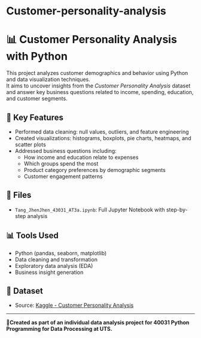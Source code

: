 # Customer-personality-analysis

# 📊 Customer Personality Analysis with Python

This project analyzes customer demographics and behavior using Python and data visualization techniques.  
It aims to uncover insights from the *Customer Personality Analysis* dataset and answer key business questions related to income, spending, education, and customer segments.

## 🧠 Key Features

- Performed data cleaning: null values, outliers, and feature engineering
- Created visualizations: histograms, boxplots, pie charts, heatmaps, and scatter plots
- Addressed business questions including:
  - How income and education relate to expenses
  - Which groups spend the most
  - Product category preferences by demographic segments
  - Customer engagement patterns

## 📁 Files

- `Tang_JhenJhen_43031_AT3a.ipynb`: Full Jupyter Notebook with step-by-step analysis

## 📊 Tools Used

- Python (pandas, seaborn, matplotlib)
- Data cleaning and transformation
- Exploratory data analysis (EDA)
- Business insight generation

## 📌 Dataset

- Source: [Kaggle - Customer Personality Analysis](https://www.kaggle.com/datasets/imakash3011/customer-personality-analysis)

---

📍**Created as part of an individual data analysis project for 40031 Python Programming for Data Processing at UTS.**
